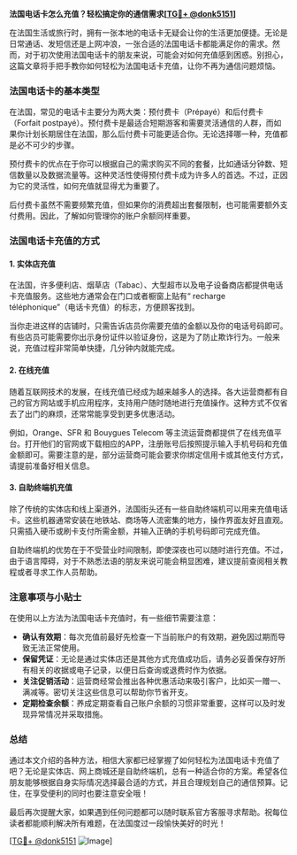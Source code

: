 **法国电话卡怎么充值？轻松搞定你的通信需求[[TG💪+ @donk5151](https://t.me/s/donk5151)]**

在法国生活或旅行时，拥有一张本地的电话卡无疑会让你的生活更加便捷。无论是日常通话、发短信还是上网冲浪，一张合适的法国电话卡都能满足你的需求。然而，对于初次使用法国电话卡的朋友来说，可能会对如何充值感到困惑。别担心，这篇文章将手把手教你如何轻松为法国电话卡充值，让你不再为通信问题烦恼。

### 法国电话卡的基本类型

在法国，常见的电话卡主要分为两大类：预付费卡（Prépayé）和后付费卡（Forfait postpayé）。预付费卡是最适合短期游客和需要灵活通信的人群，而如果你计划长期居住在法国，那么后付费卡可能更适合你。无论选择哪一种，充值都是必不可少的步骤。

预付费卡的优点在于你可以根据自己的需求购买不同的套餐，比如通话分钟数、短信数量以及数据流量等。这种灵活性使得预付费卡成为许多人的首选。不过，正因为它的灵活性，如何充值就显得尤为重要了。

后付费卡虽然不需要频繁充值，但如果你的消费超出套餐限制，也可能需要额外支付费用。因此，了解如何管理你的账户余额同样重要。

### 法国电话卡充值的方式

#### 1. 实体店充值

在法国，许多便利店、烟草店（Tabac）、大型超市以及电子设备商店都提供电话卡充值服务。这些地方通常会在门口或者橱窗上贴有“ recharge téléphonique”（电话卡充值）的标志，方便顾客找到。

当你走进这样的店铺时，只需告诉店员你需要充值的金额以及你的电话号码即可。有些店员可能需要你出示身份证件以验证身份，这是为了防止欺诈行为。一般来说，充值过程非常简单快捷，几分钟内就能完成。

#### 2. 在线充值

随着互联网技术的发展，在线充值已经成为越来越多人的选择。各大运营商都有自己的官方网站或手机应用程序，支持用户随时随地进行充值操作。这种方式不仅省去了出门的麻烦，还常常能享受到更多优惠活动。

例如，Orange、SFR 和 Bouygues Telecom 等主流运营商都提供了在线充值平台。打开他们的官网或下载相应的APP，注册账号后按照提示输入手机号码和充值金额即可。需要注意的是，部分运营商可能会要求你绑定信用卡或其他支付方式，请提前准备好相关信息。

#### 3. 自助终端机充值

除了传统的实体店和线上渠道外，法国街头还有一些自助终端机可以用来充值电话卡。这些机器通常安装在地铁站、商场等人流密集的地方，操作界面友好且直观。只需插入硬币或刷卡支付所需金额，并输入正确的手机号码即可完成充值。

自助终端机的优势在于不受营业时间限制，即使深夜也可以随时进行充值。不过，由于语言障碍，对于不熟悉法语的朋友来说可能会稍显困难，建议提前查阅相关教程或者寻求工作人员帮助。

### 注意事项与小贴士

在使用以上方法为法国电话卡充值时，有一些细节需要注意：

- **确认有效期**：每次充值前最好先检查一下当前账户的有效期，避免因过期而导致无法正常使用。
- **保留凭证**：无论是通过实体店还是其他方式充值成功后，请务必妥善保存好所有相关的收据或电子记录，以便日后查询或退费时作为依据。
- **关注促销活动**：运营商经常会推出各种优惠活动来吸引客户，比如买一赠一、满减等。密切关注这些信息可以帮助你节省开支。
- **定期检查余额**：养成定期查看自己账户余额的习惯非常重要，这样可以及时发现异常情况并采取措施。

### 总结

通过本文介绍的各种方法，相信大家都已经掌握了如何轻松为法国电话卡充值了吧？无论是实体店、网上商城还是自助终端机，总有一种适合你的方案。希望各位朋友能够根据自身实际情况选择最合适的方式，并且合理规划自己的通信预算。记住，在享受便利的同时也要注意安全哦！

最后再次提醒大家，如果遇到任何问题都可以随时联系官方客服寻求帮助。祝每位读者都能顺利解决所有难题，在法国度过一段愉快美好的时光！

[[TG💪+ @donk5151](https://t.me/s/donk5151) ![Image](https://i.postimg.cc/rwNCRYN7/Snipaste-2025-04-30-17-27-05.png)]